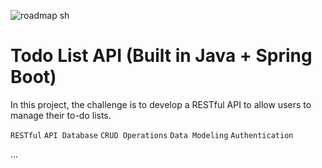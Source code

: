 ![roadmap sh](https://github.com/user-attachments/assets/7beb4971-2e30-40a2-b81c-be98452d976d)

# Todo List API (Built in Java + Spring Boot)

In this project, the challenge is to develop a RESTful API to allow users to manage their to-do lists.

`RESTful` `API Database` `CRUD Operations` `Data Modeling` `Authentication`

...
